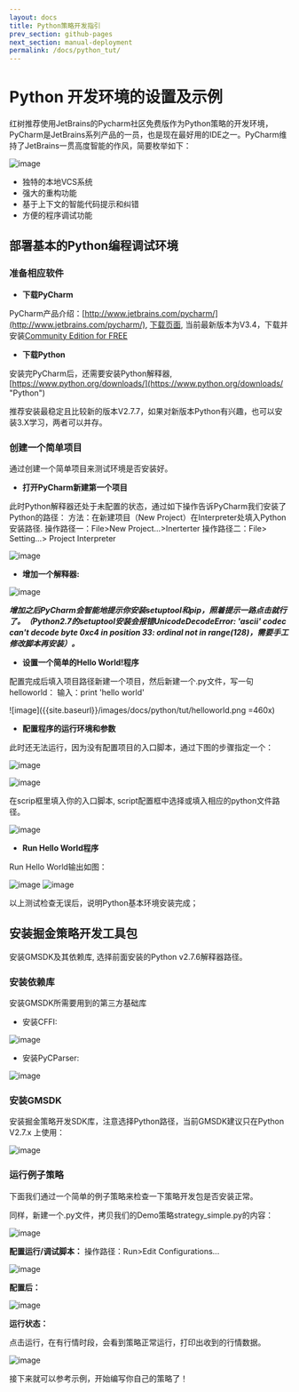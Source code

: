 ```yaml
---
layout: docs
title: Python策略开发指引  
prev_section: github-pages
next_section: manual-deployment
permalink: /docs/python_tut/
---
```


Python 开发环境的设置及示例
=============

红树推荐使用JetBrains的Pycharm社区免费版作为Python策略的开发环境，PyCharm是JetBrains系列产品的一员，也是现在最好用的IDE之一。PyCharm维持了JetBrains一贯高度智能的作风，简要枚举如下：

![image]({{site.baseurl}}/images/docs/python/tut/pycharm.jpg)

* 独特的本地VCS系统
* 强大的重构功能
* 基于上下文的智能代码提示和纠错
* 方便的程序调试功能

## 部署基本的Python编程调试环境

### 准备相应软件
* **下载PyCharm**
 
PyCharm产品介绍：[http://www.jetbrains.com/pycharm/](http://www.jetbrains.com/pycharm/), [下载页面](http://www.jetbrains.com/pycharm/download/), 当前最新版本为V3.4，下载并安装[Community Edition for FREE](http://www.jetbrains.com/pycharm/download/download_thanks.jsp)

* **下载Python**

安装完PyCharm后，还需要安装Python解释器, [https://www.python.org/downloads/](https://www.python.org/downloads/ "Python")

推荐安装最稳定且比较新的版本V2.7.7，如果对新版本Python有兴趣，也可以安装3.X学习，两者可以并存。

### 创建一个简单项目

通过创建一个简单项目来测试环境是否安装好。

* **打开PyCharm新建第一个项目**

此时Python解释器还处于未配置的状态，通过如下操作告诉PyCharm我们安装了Python的路径：
方法：在新建项目（New Project）在Interpreter处填入Python安装路径.
操作路径一：File>New Project...>Inerterter
操作路径二：File> Setting...> Project Interpreter

![image]({{site.baseurl}}/images/docs/python/tut/newproject.png)

* **增加一个解释器:**

![image]({{site.baseurl}}/images/docs/python/tut/pythoninterpreter.png)


***增加之后PyCharm会智能地提示你安装setuptool和pip，照着提示一路点击就行了。（Python2.7的setuptool安装会报错UnicodeDecodeError: 'ascii' codec can't decode byte 0xc4 in position 33: ordinal not in range(128)，需要手工修改脚本再安装）。***

* **设置一个简单的Hello World!程序**

配置完成后填入项目路径新建一个项目，然后新建一个.py文件，写一句helloworld：
输入：print 'hello world'

![image]({{site.baseurl}}/images/docs/python/tut/helloworld.png =460x)


* **配置程序的运行环境和参数**

此时还无法运行，因为没有配置项目的入口脚本，通过下图的步骤指定一个：

![image]({{site.baseurl}}/images/docs/python/tut/config_run.png)


![image]({{site.baseurl}}/images/docs/python/tut/config_run1.png)


在scrip框里填入你的入口脚本, script配置框中选择或填入相应的python文件路径。

![image]({{site.baseurl}}/images/docs/python/tut/config_runn.png)

* **Run Hello World程序**

Run Hello World输出如图：

![image]({{site.baseurl}}/images/docs/python/tut/config_run3.png)
![image]({{site.baseurl}}/images/docs/python/tut/hello_output.png)

以上测试检查无误后，说明Python基本环境安装完成；

## 安装掘金策略开发工具包

安装GMSDK及其依赖库, 选择前面安装的Python v2.7.6解释器路径。

### 安装依赖库

安装GMSDK所需要用到的第三方基础库

* 安装CFFI:

![image]({{site.baseurl}}/images/docs/python/tut/gmsdk_install_cffi.png) 

* 安装PyCParser:

![image]({{site.baseurl}}/images/docs/python/tut/gmsdk_install_cparser.png) 

### 安装GMSDK

安装掘金策略开发SDK库，注意选择Python路径，当前GMSDK建议只在Python V2.7.x 上使用：

![image]({{site.baseurl}}/images/docs/python/tut/gmsdk_install_gmsdk.png) 


### 运行例子策略

下面我们通过一个简单的例子策略来检查一下策略开发包是否安装正常。

同样，新建一个.py文件，拷贝我们的Demo策略strategy_simple.py的内容：

![image]({{site.baseurl}}/images/docs/python/tut/strategy_demo.png)

**配置运行/调试脚本：**
操作路径：Run>Edit Configurations...

![image]({{site.baseurl}}/images/docs/python/tut/strategy_run.png)

**配置后：**

![image]({{site.baseurl}}/images/docs/python/tut/strategy_run1.png)

**运行状态：**

点击运行，在有行情时段，会看到策略正常运行，打印出收到的行情数据。

![image]({{site.baseurl}}/images/docs/python/tut/result.png)


接下来就可以参考示例，开始编写你自己的策略了！

